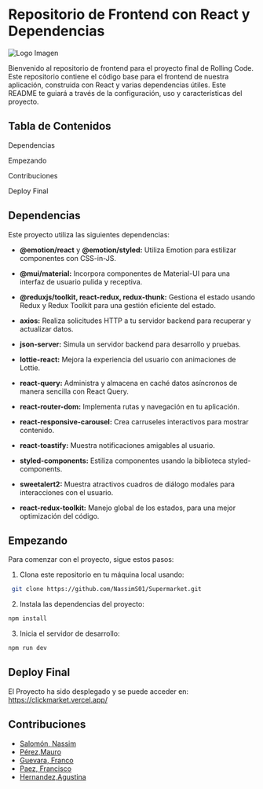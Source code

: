 # Repositorio de Frontend con React y Dependencias

![Logo Imagen](https://github.com/NassimS01/Supermarket/blob/dev_mauro/frontend/src/assets/CLICK.png?raw=true)

Bienvenido al repositorio de frontend para el proyecto final de Rolling Code.
Este repositorio contiene el código base para el frontend de nuestra aplicación, construida con React y varias dependencias útiles.
Este README te guiará a través de la configuración, uso y características del proyecto.

## Tabla de Contenidos

Dependencias

Empezando

Contribuciones

Deploy Final

## Dependencias

Este proyecto utiliza las siguientes dependencias:

* **@emotion/react** y **@emotion/styled:** Utiliza Emotion para estilizar componentes con CSS-in-JS.

* **@mui/material:** Incorpora componentes de Material-UI para una interfaz de usuario pulida y receptiva.

* **@reduxjs/toolkit, react-redux, redux-thunk:** Gestiona el estado usando Redux y Redux Toolkit para una gestión eficiente del estado.

* **axios:** Realiza solicitudes HTTP a tu servidor backend para recuperar y actualizar datos.

* **json-server:** Simula un servidor backend para desarrollo y pruebas.

* **lottie-react:** Mejora la experiencia del usuario con animaciones de Lottie.

* **react-query:** Administra y almacena en caché datos asíncronos de manera sencilla con React Query.

* **react-router-dom:** Implementa rutas y navegación en tu aplicación.

* **react-responsive-carousel:** Crea carruseles interactivos para mostrar contenido.

* **react-toastify:** Muestra notificaciones amigables al usuario.    

* **styled-components:** Estiliza componentes usando la biblioteca styled-components.

* **sweetalert2:** Muestra atractivos cuadros de diálogo modales para interacciones con el usuario.

* **react-redux-toolkit:** Manejo global de los estados, para una mejor optimización del código.


## Empezando
Para comenzar con el proyecto, sigue estos pasos:
1. Clona este repositorio en tu máquina local usando:
```sh
 git clone https://github.com/NassimS01/Supermarket.git
 ```
2. Instala las dependencias del proyecto:
```sh
npm install
```

3. Inicia el servidor de desarrollo:
```sh
npm run dev
```

## Deploy Final
El Proyecto ha sido desplegado y se puede acceder en: 
https://clickmarket.vercel.app/

## Contribuciones
- [Salomón, Nassim](https://github.com/NassimS01)
- [Pérez,Mauro](https://github.com/Maurops92)
- [Guevara, Franco](https://github.com/FrancoLadronDeGuevara)
- [Paez, Francisco](https://github.com/FranX-21) 
- [Hernandez,Agustina](https://github.com/agustinahernandez17)


